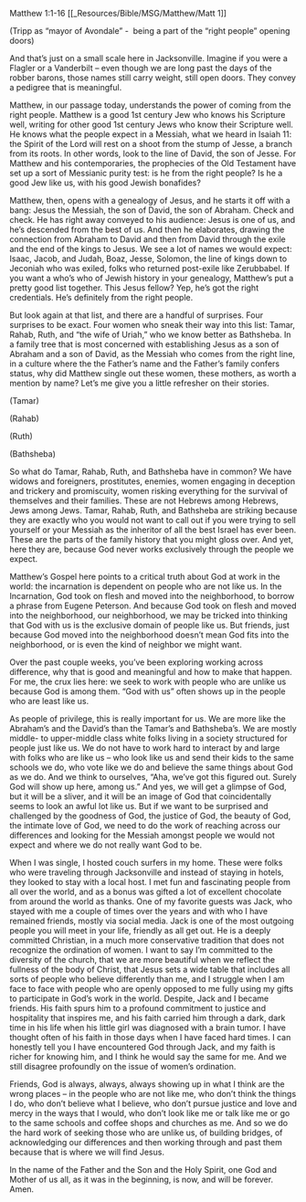 Matthew 1:1-16
[[_Resources/Bible/MSG/Matthew/Matt 1]]

(Tripp as “mayor of Avondale” -  being a part of the “right people” opening doors)

And that’s just on a small scale here in Jacksonville. Imagine if you were a Flagler or a Vanderbilt – even though we are long past the days of the robber barons, those names still carry weight, still open doors. They convey a pedigree that is meaningful.

Matthew, in our passage today, understands the power of coming from the right people. Matthew is a good 1st century Jew who knows his Scripture well, writing for other good 1st century Jews who know their Scripture well. He knows what the people expect in a Messiah, what we heard in Isaiah 11: the Spirit of the Lord will rest on a shoot from the stump of Jesse, a branch from its roots. In other words, look to the line of David, the son of Jesse. For Matthew and his contemporaries, the prophecies of the Old Testament have set up a sort of Messianic purity test: is he from the right people? Is he a good Jew like us, with his good Jewish bonafides?

Matthew, then, opens with a genealogy of Jesus, and he starts it off with a bang: Jesus the Messiah, the son of David, the son of Abraham. Check and check. He has right away conveyed to his audience: Jesus is one of us, and he’s descended from the best of us. And then he elaborates, drawing the connection from Abraham to David and then from David through the exile and the end of the kings to Jesus. We see a lot of names we would expect: Isaac, Jacob, and Judah, Boaz, Jesse, Solomon, the line of kings down to Jeconiah who was exiled, folks who returned post-exile like Zerubbabel. If you want a who’s who of Jewish history in your genealogy, Matthew’s put a pretty good list together. This Jesus fellow? Yep, he’s got the right credentials. He’s definitely from the right people.

But look again at that list, and there are a handful of surprises. Four surprises to be exact. Four women who sneak their way into this list: Tamar, Rahab, Ruth, and “the wife of Uriah,” who we know better as Bathsheba. In a family tree that is most concerned with establishing Jesus as a son of Abraham and a son of David, as the Messiah who comes from the right line, in a culture where the the Father’s name and the Father’s family confers status, why did Matthew single out these women, these mothers, as worth a mention by name? Let’s me give you a little refresher on their stories.

(Tamar)

(Rahab)

(Ruth)

(Bathsheba)

So what do Tamar, Rahab, Ruth, and Bathsheba have in common? We have widows and foreigners, prostitutes, enemies, women engaging in deception and trickery and promiscuity, women risking everything for the survival of themselves and their families. These are not Hebrews among Hebrews, Jews among Jews. Tamar, Rahab, Ruth, and Bathsheba are striking because they are exactly who you would not want to call out if you were trying to sell yourself or your Messiah as the inheritor of all the best Israel has ever been. These are the parts of the family history that you might gloss over. And yet, here they are, because God never works exclusively through the people we expect.

Matthew’s Gospel here points to a critical truth about God at work in the world: the incarnation is dependent on people who are not like us. In the Incarnation, God took on flesh and moved into the neighborhood, to borrow a phrase from Eugene Peterson. And because God took on flesh and moved into the neighborhood, our neighborhood, we may be tricked into thinking that God with us is the exclusive domain of people like us. But friends, just because God moved into the neighborhood doesn’t mean God fits into the neighborhood, or is even the kind of neighbor we might want.

Over the past couple weeks, you’ve been exploring working across difference, why that is good and meaningful and how to make that happen. For me, the crux lies here: we seek to work with people who are unlike us because God is among them. “God with us” often shows up in the people who are least like us.

As people of privilege, this is really important for us. We are more like the Abraham’s and the David’s than the Tamar’s and Bathsheba’s. We are mostly middle- to upper-middle class white folks living in a society structured for people just like us. We do not have to work hard to interact by and large with folks who are like us – who look like us and send their kids to the same schools we do, who vote like we do and believe the same things about God as we do. And we think to ourselves, “Aha, we’ve got this figured out. Surely God will show up here, among us.” And yes, we will get a glimpse of God, but it will be a sliver, and it will be an image of God that coincidentally seems to look an awful lot like us. But if we want to be surprised and challenged by the goodness of God, the justice of God, the beauty of God, the intimate love of God, we need to do the work of reaching across our differences and looking for the Messiah amongst people we would not expect and where we do not really want God to be.

When I was single, I hosted couch surfers in my home. These were folks who were traveling through Jacksonville and instead of staying in hotels, they looked to stay with a local host. I met fun and fascinating people from all over the world, and as a bonus was gifted a lot of excellent chocolate from around the world as thanks. One of my favorite guests was Jack, who stayed with me a couple of times over the years and with who I have remained friends, mostly via social media. Jack is one of the most outgoing people you will meet in your life, friendly as all get out. He is a deeply committed Christian, in a much more conservative tradition that does not recognize the ordination of women. I want to say I’m committed to the diversity of the church, that we are more beautiful when we reflect the fullness of the body of Christ, that Jesus sets a wide table that includes all sorts of people who believe differently than me, and I struggle when I am face to face with people who are openly opposed to me fully using my gifts to participate in God’s work in the world. Despite, Jack and I became friends. His faith spurs him to a profound commitment to justice and hospitality that inspires me, and his faith carried him through a dark, dark time in his life when his little girl was diagnosed with a brain tumor. I have thought often of his faith in those days when I have faced hard times. I can honestly tell you I have encountered God through Jack, and my faith is richer for knowing him, and I think he would say the same for me. And we still disagree profoundly on the issue of women’s ordination.

Friends, God is always, always, always showing up in what I think are the wrong places – in the people who are not like me, who don’t think the things I do, who don’t believe what I believe, who don’t pursue justice and love and mercy in the ways that I would, who don’t look like me or talk like me or go to the same schools and coffee shops and churches as me. And so we do the hard work of seeking those who are unlike us, of building bridges, of acknowledging our differences and then working through and past them because that is where we will find Jesus.

In the name of the Father and the Son and the Holy Spirit, one God and Mother of us all, as it was in the beginning, is now, and will be forever. Amen.

